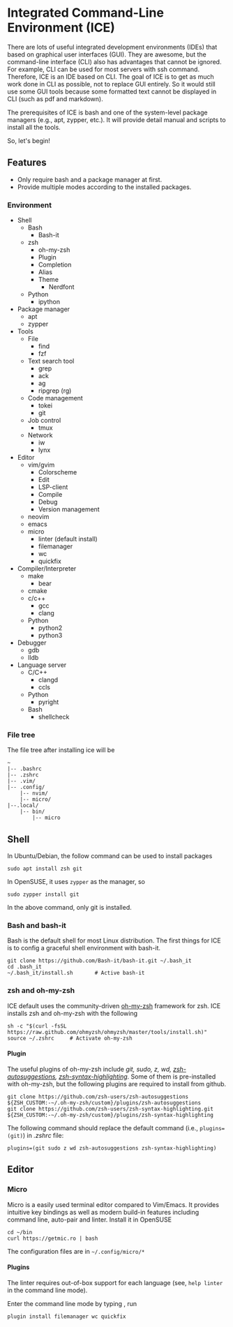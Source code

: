 # Integrated Command-Line Environment (ICE)

There are lots of useful integrated development environments (IDEs) that based on graphical user interfaces (GUI).
They are awesome, but the command-line interface (CLI) also has advantages that cannot be ignored.
For example, CLI can be used for most servers with ssh command.
Therefore, ICE is an IDE based on CLI. 
The goal of ICE is to get as much work done in CLI as possible, not to replace GUI entirely.
So it would still use some GUI tools because some formatted text cannot be displayed in CLI (such as pdf and markdown).

The prerequisites of ICE is bash and one of the system-level package managers (e.g., apt, zypper, etc.).
It will provide detail manual and scripts to install all the tools.

So, let's begin!

## Features

- Only require bash and a package manager at first.
- Provide multiple modes according to the installed packages.

### Environment

- Shell
    - Bash
        - Bash-it
    - zsh
        - oh-my-zsh
        - Plugin
        - Completion
        - Alias
        - Theme
            - Nerdfont
    - Python
        - ipython
- Package manager
    - apt
    - zypper
- Tools
    - File
        - find
        - fzf
    - Text search tool
        - grep
        - ack
        - ag
        - ripgrep (rg)
    - Code management
        - tokei
        - git
    - Job control
        - tmux
    - Network
        - iw
        - lynx
- Editor
    - vim/gvim
        - Colorscheme
        - Edit
        - LSP-client
        - Compile
        - Debug
        - Version management
    - neovim
    - emacs
    - micro
        - linter (default install)
        - filemanager
        - wc
        - quickfix
- Compiler/Interpreter
    - make
        - bear
    - cmake
    - c/c++
        - gcc
        - clang
    - Python
        - python2
        - python3
- Debugger
    - gdb
    - lldb
- Language server
    - C/C++
        - clangd
        - ccls
    - Python
        - pyright
    - Bash
        - shellcheck
### File tree

The file tree after installing ice will be

	~
	|-- .bashrc
	|-- .zshrc
	|-- .vim/
	|-- .config/
		|-- nvim/
		|-- micro/
	|--.local/
		|-- bin/
			|-- micro


## Shell

In Ubuntu/Debian, the follow command can be used to install packages

    sudo apt install zsh git

In OpenSUSE, it uses `zypper` as the manager, so 

    sudo zypper install git

In the above command, only git is installed.

### Bash and bash-it

Bash is the default shell for most Linux distribution.
The first things for ICE is to config a graceful shell environment with bash-it.

    git clone https://github.com/Bash-it/bash-it.git ~/.bash_it
    cd .bash_it
    ~/.bash_it/install.sh       # Active bash-it

### zsh and oh-my-zsh

ICE default uses the community-driven [oh-my-zsh](https://ohmyz.sh/) framework for zsh.
ICE installs zsh and oh-my-zsh with the following

    sh -c "$(curl -fsSL https://raw.github.com/ohmyzsh/ohmyzsh/master/tools/install.sh)"
    source ~/.zshrc     # Activate oh-my-zsh

#### Plugin

The useful plugins of oh-my-zsh include *git, sudo, z, wd, [zsh-autosuggestions](https://github.com/zsh-users/zsh-autosuggestions), [zsh-syntax-highlighting](https://github.com/zsh-users/zsh-syntax-highlighting.git)*.
Some of them is pre-installed with oh-my-zsh, but the following plugins are required to install from github.

    git clone https://github.com/zsh-users/zsh-autosuggestions ${ZSH_CUSTOM:-~/.oh-my-zsh/custom}/plugins/zsh-autosuggestions
    git clone https://github.com/zsh-users/zsh-syntax-highlighting.git ${ZSH_CUSTOM:-~/.oh-my-zsh/custom}/plugins/zsh-syntax-highlighting

The following command should replace the default command (i.e., `plugins=(git)`) in *.zshrc* file:

    plugins=(git sudo z wd zsh-autosuggestions zsh-syntax-highlighting)

## Editor

### Micro

Micro is a easily used terminal editor compared to Vim/Emacs.
It provides intuitive key bindings as well as modern build-in features including command line, auto-pair and linter.
Install it in OpenSUSE

	cd ~/bin
	curl https://getmic.ro | bash

The configuration files are in `~/.config/micro/*`

#### Plugins

The linter requires out-of-box support for each language (see, `help linter` in the command line mode).

Enter the command line mode by typing <C-e>, run

	plugin install filemanager wc quickfix
